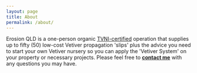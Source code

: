 ```yaml
---
layout: page
title: About
permalink: /about/
---
```

Erosion QLD is a one-person organic <a href="https://u.teknik.io/xElei.pdf" target="_blank" rel="noopener">TVNI-certified</a> operation that supplies up to fifty (50) low-cost Vetiver propagation 'slips' plus the advice you need to start your own Vetiver nursery so you can apply the 'Vetiver System' on your property or necessary projects. Please feel free to [**contact me**](/contact/) with any questions you may have.



